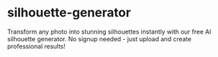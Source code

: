 # silhouette-generator
Transform any photo into stunning silhouettes instantly with our free AI silhouette generator. No signup needed - just upload and create professional results!
